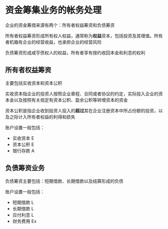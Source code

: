 # 资金筹集业务的帐务处理

企业的资金筹措来源有两个：所有者权益筹资和负债筹资

所有者权益筹资形成所有权人权益，通常称为**权益**资本，包括投资及其增值。所有者机箱有企业的经营收益，也承担企业的经营风险

负债筹资形成咸亨债权人的权益，所有者享有按约收回本金和利息的权利

## 所有者权益筹资

主要包括实收资本和资本公积

实收资本指企业的投资人按照企业章程、合同或者协议的约定，实际投入企业的资本金以及按照有关规定有资本公积、盈余公积等转增资本的资金

资本公积是指企业收到投资人投入的**超过**其在企业注册资本中所占份额的投资，以及之际计入所有者权益的利得和损失

账户设置一般包括：

* 实收资本 E
* 资本公积 E
* 银行存款 A

## 负债筹资业务

负债筹资主要包括：短期借款、长期借款以及结算形成的负债

账户设置一般包括：

* 短期借款 L
* 长期借款 L
* 应付利息 L
* 财务费用 Ex